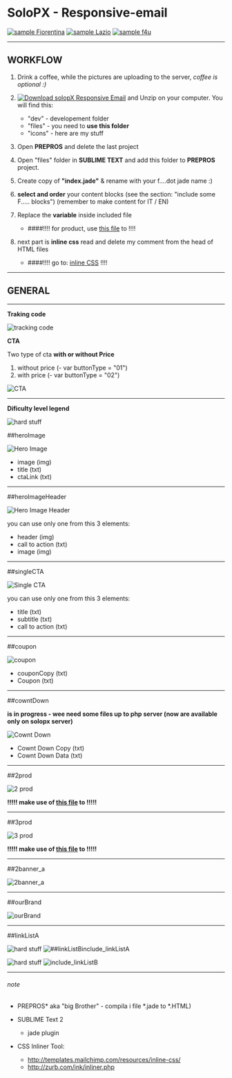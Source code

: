# SoloPX - Responsive-email
[![sample Fiorentina](https://img.shields.io/badge/Fiorentina-v0.0-yellow.svg)](https://rawgit.com/cromozooom/responsive-email/master/dev/index_fiorentina.html)
[![sample Lazio](https://img.shields.io/badge/Lazio-v0.0-yellow.svg)](https://rawgit.com/cromozooom/responsive-email/master/dev/index_lazio.html)
[![sample f4u](https://img.shields.io/badge/f4U-v0.0-yellow.svg)](https://rawgit.com/cromozooom/responsive-email/master/dev/index_f4u.html)

___

## WORKFLOW

1. Drink a coffee, while the pictures are uploading to the server, *coffee is optional :)*

2. [![Download solopX Responsive Email](https://img.shields.io/badge/download%20soloPX%20responsive%20email-v0.0-brightgreen.svg)](https://github.com/cromozooom/responsive-email/archive/master.zip) and Unzip on your computer. You will find this:

	* "dev" - developement folder
	* "files" - you need to **use this folder**
	* "icons" - here are my stuff

3. Open **PREPROS** and delete the last project

4. Open "files" folder in **SUBLIME TEXT** and add this folder to **PREPROS** project.

5. Create copy of **"index.jade"** & rename with your f....dot jade name :)

6. **select and order** your content blocks (see the section: "include some F..... blocks")
(remember to make content for IT / EN)

7. Replace the **variable** inside included file
	- ####!!!! for product, use [this file](https://goo.gl/ljfWBR) to !!!!

8. next part is **inline css** read and delete my comment from the head of HTML files
	- ####!!!! go to: [inline CSS](http://templates.mailchimp.com/resources/inline-css/) !!!!

___

## GENERAL
___

**Traking code**

![tracking code](https://rawgit.com/cromozooom/responsive-email/master/icons/traking.jpg "skils you need")

**CTA**

Two type of cta **with or without Price**

1. without price (- var buttonType 	= "01")
2. with price (- var buttonType 	= "02")

![CTA](https://rawgit.com/cromozooom/responsive-email/master/icons/cta_explain.jpg "CTA")

___

**Dificulty level legend**

![hard stuff](https://rawgit.com/cromozooom/responsive-email/master/icons/legenda.jpg "skils you need")

##heroImage

![Hero Image](https://rawgit.com/cromozooom/responsive-email/master/icons/heroImage.jpg "Hero Image")

* image (img)
* title (txt)
* ctaLink (txt)

___

##heroImageHeader

![Hero Image Header](https://rawgit.com/cromozooom/responsive-email/master/icons/heroImageHeader.jpg "Hero Image Header")

you can use only one from this 3 elements:
* header (img)
* call to action (txt)
* image (img)

___

##singleCTA

![Single CTA](https://rawgit.com/cromozooom/responsive-email/master/icons/singleCTA.jpg "Single CTA")

you can use only one from this 3 elements:
* title (txt)
* subtitle (txt)
* call to action (txt)

___

##coupon

![coupon](https://rawgit.com/cromozooom/responsive-email/master/icons/coupon.jpg "Coupon")

* couponCopy (txt)
* Coupon (txt)

___

##cowntDown

**is in progress - wee need some files up to php server (now are available only on solopx server)**

![Cownt Down](https://rawgit.com/cromozooom/responsive-email/master/icons/cowntDown.jpg "Cownt Down")

* Cownt Down Copy (txt)
* Cownt Down Data (txt)

___

##2prod

![2 prod](https://rawgit.com/cromozooom/responsive-email/master/icons/2prod.jpg "2 prod")

**!!!!! make use of [this file](https://goo.gl/ljfWBR) to !!!!!**

___

##3prod

![3 prod](https://rawgit.com/cromozooom/responsive-email/master/icons/3prod.jpg "3 prod")

**!!!!! make use of [this file](https://goo.gl/ljfWBR) to !!!!!**

___

##2banner_a

![2banner_a](https://rawgit.com/cromozooom/responsive-email/master/icons/2banner_a.jpg "2banner_a")
___

##ourBrand

![ourBrand](https://rawgit.com/cromozooom/responsive-email/master/icons/ourBrand.jpg "ourBrand")

___

##linkListA

![hard stuff](https://rawgit.com/cromozooom/responsive-email/master/icons/sublime_red.jpg "dificult for sublime user")
![##linkListBinclude_linkListA](https://rawgit.com/cromozooom/responsive-email/master/dev/images/fiorentina/include_linkListA.jpg "include_linkListA")

![hard stuff](https://rawgit.com/cromozooom/responsive-email/master/icons/sublime_red.jpg "dificult for sublime user")
![include_linkListB](https://rawgit.com/cromozooom/responsive-email/master/dev/images/fiorentina/include_linkListB.jpg "include_linkListB")
___

###### note
- PREPROS* aka "big Brother" - compila i file *.jade to *.HTML)
- SUBLIME Text 2
	- jade plugin

- CSS Inliner Tool:
	- http://templates.mailchimp.com/resources/inline-css/
	- http://zurb.com/ink/inliner.php

